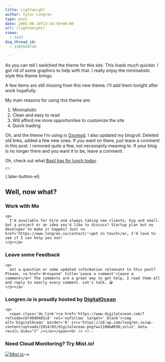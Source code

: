 ```yaml
---
title: Lightweight
author: Tyler Longren
type: post
date: 2005-08-19T13:34:59+00:00
url: /lightweight/
views:
  - 1443
dsq_thread_id:
  - 1385929718

---
```

As you can tell I switched the theme for this site. This loads much quicker. I got rid of some graphics to help with that. I really enjoy the minimalistic style this theme brings.

A few items are still missing from this new theme. I&#8217;ll add them tonight after work hopefully.

My main reasons for using this theme are:  
1. Minimalistic  
2. Clean and easy to read  
3. Will afford me more opportunities to customize the site  
4. Quick loading

Oh, and the theme I&#8217;m using is [Oxymod][1]. I also updated my blogroll. Deleted old links, added a few new ones. If you want on there, just leave a comment in this post. I removed quite a few, not necessarily meaning to. If your blog is no longer there and you want it to be, leave a comment.

Oh, check out what [Basil has for lunch today][2]. 

<div class="wpulike wpulike-default " >
  <div class="wp_ulike_general_class wp_ulike_is_not_liked">
    <button type="button"
					aria-label="Like Button"
					data-ulike-id="1971"
					data-ulike-nonce="5032cf266a"
					data-ulike-type="likeThis"
					data-ulike-template="wpulike-default"
					data-ulike-display-likers="0"
					data-ulike-disable-pophover="0"
					class="wp_ulike_btn wp_ulike_put_image wp_likethis_1971"></button><span class="count-box"></span>
  </div>
</div>

[][3]{.later-button-el}

<div class='what-next'>
  <h2>
    Well, now what?
  </h2>
  
  <div class='hire'>
    <h3>
      Work with Me
    </h3>
    
    <p>
      I'm available for hire and always taking new clients, big and small. Got a project or an idea you'd like to discuss? Startup plan but no developer to make it happen? Just <a href='https://www.longren.io/contact/'>get in touch</a>, I'd love to see if I can help you out!
    </p></p>
  </div>
  
  <div class='hire'>
    <h3>
      Leave some Feedback
    </h3>
    
    <p>
      Got a question or some updated information releavant to this post? Please, <a href='#respond' title='Leave a comment'>leave a comment</a>! The comments are a great way to get help, I read them all and reply to nearly every comment. Let's talk. 😀
    </p></p>
  </div>
  
  <div class='now-what-bottom-ad'>
    <h3>
      Longren.io is proudly hosted by <a href='https://www.digitalocean.com/?refcode=cbf49d0481c8'>DigitalOcean</a>
    </h3>
    
    <p>
      <span class='do_link'><a href='https://www.digitalocean.com/?refcode=cbf49d0481c8' rel='nofollow' target='_blank'><img alt='DigitalOcean' border='0' src='https://i0.wp.com/longren.io/wp-content/uploads/2014/03/digitalocean.png?w=1100&#038;ssl=1' data-recalc-dims="1" /></a></span><br /> <!--

<h3>Need Cloud Monitoring? Try Mist.io!</h3>

<span class='do_link'><a href='http://mist.io/?ref=tyler' rel='nofollow' target='_blank'><img alt='Mist.io' border='0' src='https://i0.wp.com/longren.io/wp-content/uploads/2014/04/mistio.jpg?w=1100&#038;ssl=1' data-recalc-dims="1"></a></span>--></div> </div>

 [1]: http://www.hpnadig.net/blog/index.php/archives/2005/03/17/now-heres-oxymod-theme-for-wordpress/
 [2]: http://www.basilsblog.net/2005/08/lunch_8192005.html
 [3]: #